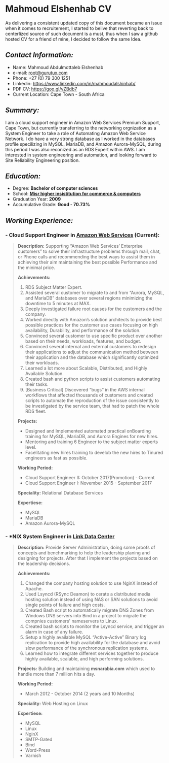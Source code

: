 # Mahmoud Elshenhab CV
As delivering a consistent updated copy of this document became an issue when it comes to recruitement, I started to belive that reverting back to centerlized source of such document is a must, thus when I saw a github hosted CV for a friend of mine, I decided to follow the same Idea.

## _Contact Information:_
- Name: Mahmoud Abdulmottaleb Elshenhab
- e-mail: root@gurutux.com
- Phone: +27 (0) 79 300 1251
- Linkedin: https://www.linkedin.com/in/mahmoudalshinhab/
- PDF CV: https://goo.gl/vZBdb7 
- Current Location: Cape Town - South Africa

## _Summary:_
I am a cloud support engineer in Amazon Web Services Premium Support, Cape Town, but currently transferring to the networking orgnization as a System Engineer to take a role of Automating Amazon Web Service Network. 
I do have a very strong database as I worked in the databases profile specilizing in MySQL, MariaDB, and Amazon Aurora-MySQL, during this period I was also reconized as an RDS Expert within AWS.
I am interested in system engineering and automation, and looking forward to Site Reliability Engineering position.

## _Education:_
- Degree: **Bachelor of computer sciences**
- School: [**Misr higher insistitution for commerce & computers**](https://www.facebook.com/METMISR/)
- Graduation Year: **2009**
- Accumulative Grade: **Good - 70.73%**

## _Working Experience:_ 
### - Cloud Support Engineer in [Amazon Web Services](https://aws.amazon.com/) (Current): 
>**Description:** Supporting “Amazon Web Services’ Enterprise customers” to solve their infrastructure problems through mail, chat, or Phone calls and recommending the best ways to assist them in achieving their aim maintaining the best possible Performance and the minimal price.
>
>**Achievements:**
>1. RDS Subject Matter Expert.
>2. Assisted several customer to migrate to and from “Aurora, MySQL, and MariaDB” databases over several regions minimizing the downtime to 5 minutes at MAX.
>2. Deeply investigated failure root causes for the customers and the company.
>4. Worked directly with Amazon’s solution architects to provide best possible practices for the customer use cases focusing on high availability, Durability, and performance of the solution.
>5. Convinced several customer to use specific product over another based on their needs, workloads, features, and budget.
>6. Convinced several internal and external customers to redesign their applications to adjust the communication method between their application and the database which significantly optimized their workloads.
>7. Learned a lot more about Scalable, Distributed, and Highly Available Solution.
>8. Created bash and python scripts to assist customers automating their tasks.
>9. [Business Critical] Discovered “bugs” in the AWS internal workflows that affected thousands of customers and created scripts to automate the reproduction of the issue consistently to be investigated by the service team, that had to patch the whole RDS fleet.
>
>**Projects:** 
>- Designed and Implemented automated practical onBoarding training for MySQL, MariaDB, and Aurora Engines for new hires.
>- Mentoring and training 6 Engineer to the subject matter experts level.
>- Facelitating new hires training to develob the new hires to Tinured engineers as fast as possible.
>
>**Working Period:**
>- Cloud Support Engineer II: October 2017(Promotion) - Current
>- Cloud Support Engineer I: November 2015 - September 2017
>
>**Speciality:** Relational Database Services
>
>**Expertiese:**
>- MySQL
>- MariaDB
>- Amazon Aurora-MySQL


### - *NIX System Engineer in [Link Data Center](http://www.linkdatacenter.net/)
>**Description:** Provide Server Administration, doing some proofs of concepts and benchmarking to help the leadership planing and designing for projects.
>After that I implement the projects based on the leadership decisions.
>
>**Achievements:**
>1. Changed the company hosting solution to use NginX instead of Apache.
>2. Used Lsyncd (RSync Deamon) to cerate a distributed media hosting solution instead of using NAS or SAN solutions to avoid single points of failure and high costs.
>3. Created Bash script to automatically migrate DNS Zones from Windows DNS servers into Bind in a project to migrate the compnies customers' nameservers to Linux.
>4. Created bash scripts to monitor the Lsyncd service, and trigger an alarm in case of any failure.
>5. Setup a highly available MySQL “Active-Active” Binary log replication to provide high availability for the database and avoid slow performance of the synchronous replication systems.
>6. Learned how to integrate different services together to produce highly available, scalable, and high performing solutions.
>
>**Projects:** Building and maintaining **msnarabia.com** which used to handle more than 7 million hits a day.
>
>**Working Period:**
>- March 2012 - October 2014 (2 years and 10 Months)
>
>**Speciality:** Web Hosting on Linux
>
>**Expertiese:**
>- MySQL
>- Linux
>- NginX
>- SMTP-Gated
>- Bind
>- Word-Press
>- Varnish
